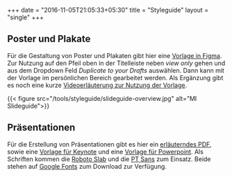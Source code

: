 +++
date = "2016-11-05T21:05:33+05:30"
title = "Styleguide"
layout = "single"
+++

<div class="m-mi-hero-image {{ .class }}" style="background-image: url(/tools/styleguide/teaser.jpg)">

</div>


## Poster und Plakate
Für die Gestaltung von Poster und Plakaten gibt hier eine [Vorlage in Figma](https://www.figma.com/file/vvS3kCjyMUXIJ8odYwcloO/Poster-DIN-A1?node-id=0%3A1). Zur Nutzung auf den Pfeil oben in der Titelleiste neben *view only* gehen und aus dem Dropdown Feld *Duplicate to your Drafts* auswählen. Dann kann mit der Vorlage im persönlichen Bereich gearbeitet werden. Als Ergänzung gibt es noch eine kurze [Videoerläuterung zur Nutzung der Vorlage](https://youtu.be/Wto_rek4yAk).


{{< figure src="/tools/styleguide/slideguide-overview.jpg" alt="MI Slideguide">}}

## Präsentationen
Für die Erstellung von Präsentationen gibt es hier ein [erläuterndes PDF](/download/AdvancedMediaInstitute-Slideguide-v0.1.pdf), sowie eine [Vorlage für Keynote](/download/AdvancedMediaInstitute-Slideguide-v0.1.key) und eine [Vorlage für Powerpoint](/download/AdvancedMediaInstitute-Slideguide-v0.1.pptx). Als Schriften kommen die [Roboto Slab](https://fonts.google.com/specimen/Roboto+Slab) und die [PT Sans](https://fonts.google.com/specimen/PT+Sans) zum Einsatz. Beide stehen auf [Google Fonts](https://fonts.google.com/) zum Download zur Verfügung.


